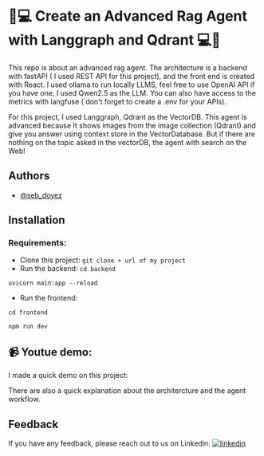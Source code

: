 
# 🤖💻 Create an Advanced Rag Agent with Langgraph and Qdrant 💻🤖

This repo is about an advanced rag agent.
The architecture is a backend with fastAPI ( I used REST API for this project), and the front end is created with React.
I used ollama to run locally LLMS, feel free to use OpenAI API if you have one.
I used Qwen2.5 as the LLM.
You can also have access to the metrics with langfuse ( don't forget to create a .env for your APIs).

For this project, I used Langgraph, Qdrant as the VectorDB. This agent is advanced because It shows images from the image collection (Qdrant) and give you answer using context store in the VectorDatabase. But if there are nothing on the topic asked in the vectorDB, the agent with search on the Web!
## Authors

- [@seb_doyez](https://github.com/sebastien-doyez2812)


## Installation
### Requirements:

* Clone this project:
 `git clone + url of my project`
* Run the backend:
`cd backend`


`uvicorn main:app --reload`
* Run the frontend:

`cd frontend`


`npm run dev`

## 📹 Youtue demo:

I made a quick demo on this project:


There are also a quick explanation about the architercture and the agent workflow.
## Feedback

If you have any feedback, please reach out to us on Linkedin: 
[![linkedin](https://img.shields.io/badge/linkedin-0A66C2?style=for-the-badge&logo=linkedin&logoColor=white)](
https://www.linkedin.com/in/s%C3%A9bastien-doyez-042604252/)

